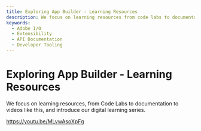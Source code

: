 ```yaml
---
title: Exploring App Builder - Learning Resources
description: We focus on learning resources from code labs to documentation to videos like this livestream and our upcoming digital learning series.   
keywords:
  - Adobe I/O
  - Extensibility
  - API Documentation
  - Developer Tooling  
---
```


# Exploring App Builder - Learning Resources

We focus on learning resources, from Code Labs to documentation to videos like this, and introduce our digital learning series.

<Embed slots="video"/>

https://youtu.be/MLvwAsoXpFg

